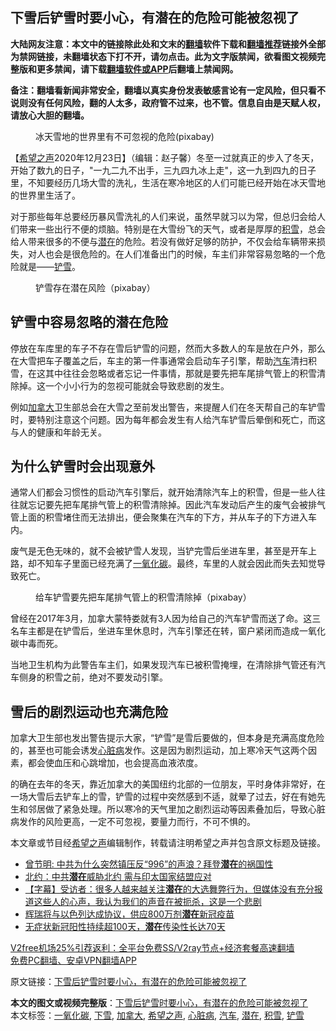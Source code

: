  <h2>下雪后铲雪时要小心，有潜在的危险可能被忽视了</h2> <p class="notice"><b>大陆网友注意：本文中的链接除此处和文末的<a href="https://github.com/bannedbook/fanqiang" >翻墙</a>软件下载和<a href="https://github.com/killgcd/justmysocks/blob/master/README.md">翻墙推荐</a>链接外全部为禁网链接，未翻墙状态下打不开，请勿点击。此为文字版禁闻，欲看图文视频完整版和更多禁闻，请下载<a href="https://github.com/bannedbook/fanqiang">翻墙软件或APP</a>后翻墙上禁闻网。</p><p>备注：翻墙看新闻非常安全，翻墙以真实身份发表敏感言论有一定风险，但只看不说则没有任何风险，翻的人太多，政府管不过来，也不管。信息自由是天赋人权，请放心大胆的翻墙。</b></p>  <div class="entry"> <figure><figcaption>冰天雪地的世界里有不可忽视的危险(pixabay)</figcaption></figure> <p>【<span class='wp_keywordlink_affiliate'><a href="https://www.soundofhope.org" title="希望之声" target="_blank">希望之声</a></span>2020年12月23日】（编辑：赵子馨）冬至一过就真正的步入了冬天，开始了数九的日子，&quot;一九二九不出手，三九四九冰上走&quot;，这一九到四九的日子里，不知要经历几场大雪的洗礼，生活在寒冷地区的人们可能已经开始在冰天雪地的世界里生活了。</p> <p>对于那些每年总要经历暴风雪洗礼的人们来说，虽然早就习以为常，但总归会给人们带来一些出行不便的烦脑。特别是在大雪纷飞的天气，或者是厚厚的<a href="https://www.bannedbook.org/bnews/tag/%E7%A7%AF%E9%9B%AA/" class="st_tag internal_tag" rel="tag" title="标签 积雪 下的日志">积雪</a>，总会给人带来很多的不便与<a href="https://www.bannedbook.org/bnews/tag/%E6%BD%9C%E5%9C%A8/" class="st_tag internal_tag" rel="tag" title="标签 潜在 下的日志">潜在</a>的危险。若没有做好足够的防护，不仅会给车辆带来损失，对人也会是很危险的。在人们准备出门的时候，车主们非常容易忽略的一个危险就是——<a href="https://www.bannedbook.org/bnews/tag/%E9%93%B2%E9%9B%AA/" class="st_tag internal_tag" rel="tag" title="标签 铲雪 下的日志">铲雪</a>。</p> <figure><figcaption>铲雪存在潜在风险（pixabay）</figcaption></figure> <h2><strong>铲雪中容易忽略的潜在危险</strong></h2> <p>停放在车库里的车子不存在雪后铲雪的问题，然而大多数人的车是放在户外，那么在大雪把车子覆盖之后，车主的第一件事通常会启动车子引擎，帮助<a href="https://www.bannedbook.org/bnews/tag/%e6%b1%bd%e8%bd%a6/" class="st_tag internal_tag" rel="tag" title="标签 汽车 下的日志">汽车</a>清扫积雪，在这其中往往会忽略或者忘记一件事情，那就是要先把车尾排气管上的积雪清除掉。这一个小小行为的忽视可能就会导致悲剧的发生。</p>  <p>例如<a href="https://www.bannedbook.org/bnews/tag/%e5%8a%a0%e6%8b%bf%e5%a4%a7/" class="st_tag internal_tag" rel="tag" title="标签 加拿大 下的日志">加拿大</a>卫生部总会在大雪之至前发出警告，来提醒人们在冬天帮自己的车铲雪时，要特别注意这个问题。因为每年都会发生有人给汽车铲雪后晕倒和死亡，而这与人的健康和年龄无关。</p> <h2><strong>为什么铲雪时会出现意外</strong></h2> <p>通常人们都会习惯性的启动汽车引擎后，就开始清除汽车上的积雪，但是一些人往往就忘记要先把车尾排气管上的积雪清除掉。因此汽车发动后产生的废气会被排气管上面的积雪堵住而无法排出，便会聚集在汽车的下方，并从车子的下方进入车内。</p> <p>废气是无色无味的，就不会被铲雪人发现，当铲完雪后坐进车里，甚至是开车上路，却不知车子里面已经充满了<a href="https://www.bannedbook.org/bnews/tag/%E4%B8%80%E6%B0%A7%E5%8C%96%E7%A2%B3/" class="st_tag internal_tag" rel="tag" title="标签 一氧化碳 下的日志">一氧化碳</a>。最终，车里的人就会因此而失去知觉导致死亡。</p>  <figure><figcaption>给车铲雪要先把车尾排气管上的积雪清除掉（pixabay）</figcaption></figure> <p>曾经在2017年3月，加拿大蒙特娄就有3人因为给自己的汽车铲雪而送了命。这三名车主都是在铲雪后，坐进车里休息时，汽车引擎还在转，窗户紧闭而造成一氧化碳中毒而死。</p> <p>当地卫生机构为此警告车主们，如果发现汽车已被积雪掩埋，在清除排气管还有汽车侧身的积雪之前，绝对不要发动引擎。</p> <h2><strong>雪后的剧烈运动也充满危险</strong></h2> <p>加拿大卫生部也发出警告提示大家，“铲雪”是雪后要做的，但本身是充满高度危险的，甚至也可能会诱发<a href="https://www.bannedbook.org/bnews/tag/%e5%bf%83%e8%84%8f%e7%97%85/" class="st_tag internal_tag" rel="tag" title="标签 心脏病 下的日志">心脏病</a>发作。这是因为剧烈运动，加上寒冷天气这两个因素，都会使血压和心跳增加，也会提高血液浓度。</p>  <p>的确在去年的冬天，靠近加拿大的美国纽约北部的一位朋友，平时身体非常好，在一场大雪后去铲车上的雪，铲雪的过程中突然感到不适，就晕了过去，好在有她先生和邻居做了紧急处理。所以寒冷的天气里加之剧烈运动等因素叠加后，导致心脏病发作的风险更高，一定不可忽视，要量力而行，不可不惧的。</p> <p>本文章或节目经<a href="https://www.bannedbook.org/bnews/tag/%e5%b8%8c%e6%9c%9b%e4%b9%8b%e5%a3%b0/" class="st_tag internal_tag" rel="tag" title="标签 希望之声 下的日志">希望之声</a>编辑制作，转载请注明希望之声并包含原文标题及链接。</p> <ul class='op-related-articles' title='相关阅读'> <li><a href='https://www.bannedbook.org/bnews/ssgc/20201123/1446921.html' target='_blank'>曾节明: 中共为什么突然镇压反“996”的声浪？拜登<b>潜在</b>的祸国性</a></li> <li><a href='https://www.bannedbook.org/bnews/comments/20201205/1442572.html' target='_blank'>北约：中共<b>潜在</b>威胁北约 需与印太国家结盟应对</a></li> <li><a href='https://www.bannedbook.org/bnews/bannedvideo/20201119/1433356.html' target='_blank'>【字幕】受访者：很多人越来越关注<b>潜在</b>的大选舞弊行为，但媒体没有充分报道这些人的心声，我认为我们的声音在被扼杀，这是一个悲剧</a></li> <li><a href='https://www.bannedbook.org/bnews/baitai/20201113/1430507.html' target='_blank'>辉瑞将与以色列达成协议，供应800万剂<b>潜在</b>新冠疫苗</a></li> <li><a href='https://www.bannedbook.org/bnews/comments/20201112/1429945.html' target='_blank'>无症状新冠阳性持续超100天，<b>潜在</b>传染性长达70天</a></li> </ul> <p class="texttj"> <a href="https://github.com/bannedbook/fanqiang/wiki/V2ray%E6%9C%BA%E5%9C%BA" target="_blank">V2free机场25%引荐返利：全平台免费SS/V2ray节点+经济套餐高速翻墙</a><br/> <a href="https://github.com/bannedbook/fanqiang/wiki/%E7%A6%81%E9%97%BB%E7%BD%91%E5%AE%89%E5%8D%93%E7%BF%BB%E5%A2%99%E6%96%B0%E9%97%BBAPP" target="_blank">免费PC翻墙、安卓VPN翻墙APP</a></p><p>原文链接：<a class="src_link"  href="https://www.soundofhope.org/post/456694" target="_blank">下雪后铲雪时要小心，有潜在的危险可能被忽视了</a></p> <a name='sharetosocial'></a>       <div><b>本文的图文或视频完整版</b>：<a href='https://www.bannedbook.org/bnews/comments/20201224/1454083.html'>下雪后铲雪时要小心，有潜在的危险可能被忽视了</a></div>  </div><!--END ENTRY--> <div class="postfooter"> <div>本文标签：<a href="https://www.bannedbook.org/bnews/tag/%E4%B8%80%E6%B0%A7%E5%8C%96%E7%A2%B3/" rel="tag">一氧化碳</a>, <a href="https://www.bannedbook.org/bnews/tag/%E4%B8%8B%E9%9B%AA/" rel="tag">下雪</a>, <a href="https://www.bannedbook.org/bnews/tag/%e5%8a%a0%e6%8b%bf%e5%a4%a7/" rel="tag">加拿大</a>, <a href="https://www.bannedbook.org/bnews/tag/%e5%b8%8c%e6%9c%9b%e4%b9%8b%e5%a3%b0/" rel="tag">希望之声</a>, <a href="https://www.bannedbook.org/bnews/tag/%e5%bf%83%e8%84%8f%e7%97%85/" rel="tag">心脏病</a>, <a href="https://www.bannedbook.org/bnews/tag/%e6%b1%bd%e8%bd%a6/" rel="tag">汽车</a>, <a href="https://www.bannedbook.org/bnews/tag/%E6%BD%9C%E5%9C%A8/" rel="tag">潜在</a>, <a href="https://www.bannedbook.org/bnews/tag/%E7%A7%AF%E9%9B%AA/" rel="tag">积雪</a>, <a href="https://www.bannedbook.org/bnews/tag/%E9%93%B2%E9%9B%AA/" rel="tag">铲雪</a></div>  </div><!--END POSTFOOTER--> 
